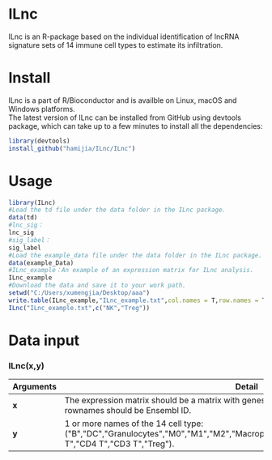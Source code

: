 # ILnc
ILnc is an R-package based on the individual identification of lncRNA signature sets of 14 immune cell types to estimate its infiltration.
# Install
ILnc is a part of R/Bioconductor and is availble on Linux, macOS and Windows platforms.<br>
The latest version of ILnc can be installed from GitHub using devtools package, which can take up to a few minutes to install all the dependencies:<br>
```r
library(devtools)
install_github("hamijia/ILnc/ILnc")
```
# Usage
```r
library(ILnc)
#Load the td file under the data folder in the ILnc package.
data(td)
#lnc_sig：
lnc_sig
#sig_label：
sig_label
#Load the example_data file under the data folder in the ILnc package.
data(example_Data)
#ILnc_example：An example of an expression matrix for ILnc analysis.
ILnc_example
#Download the data and save it to your work path.
setwd("C:/Users/xumengjia/Desktop/aaa")
write.table(ILnc_example,"ILnc_example.txt",col.names = T,row.names = T,quote=F,sep = "\t")
ILnc("ILnc_example.txt",c("NK","Treg"))
```
# Data input
### ILnc(x,y)
| **Arguments** | **Detail** |
| --- | --- |
| **x** | The expression matrix should be a matrix with genes in rows and samples in columns. The rownames should be Ensembl ID.|
| **y** | 1 or more names of the 14 cell type:("B","DC","Granulocytes","M0","M1","M2","Macrophage","Monocyte","Neutrophil","NK","CD8 T","CD4 T","CD3 T","Treg").|
